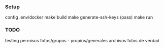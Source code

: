 ### Setup
config .env/docker
make build
make generate-ssh-keys (pass)
make run

### TODO
testing
permisos
fotos/grupos - propios/generales
archivos fotos de verdad